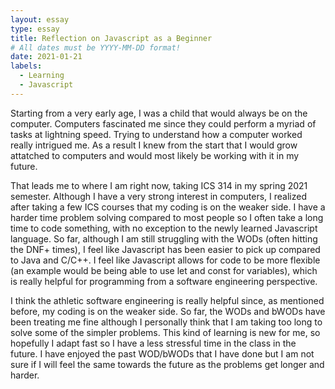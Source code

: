 ```yaml
---
layout: essay
type: essay
title: Reflection on Javascript as a Beginner
# All dates must be YYYY-MM-DD format!
date: 2021-01-21
labels:
  - Learning
  - Javascript
---
```


Starting from a very early age, I was a child that would always be on the computer. Computers fascinated me since they could perform a myriad of tasks at lightning speed. Trying to understand how a computer worked really intrigued me. As a result I knew from the start that I would grow attatched to computers and would most likely be working with it in my future.

That leads me to where I am right now, taking ICS 314 in my spring 2021 semester. Although I have a very strong interest in computers, I realized after taking a few ICS courses that my coding is on the weaker side. I have a harder time problem solving compared to most people so I often take a long time to code something, with no exception to the newly learned Javascript language. So far, although I am still struggling with the WODs (often hitting the DNF+ times), I feel like Javascript has been easier to pick up compared to Java and C/C++. I feel like Javascript allows for code to be more flexible (an example would be being able to use let and const for variables), which is really helpful for programming from a software engineering perspective. 

I think the athletic software engineering is really helpful since, as mentioned before, my coding is on the weaker side. So far, the WODs and bWODs have been treating me fine although I personally think that I am taking too long to solve some of the simpler problems. This kind of learning is new for me, so hopefully I adapt fast so I have a less stressful time in the class in the future. I have enjoyed the past WOD/bWODs that I have done but I am not sure if I will feel the same towards the future as the problems get longer and harder.

